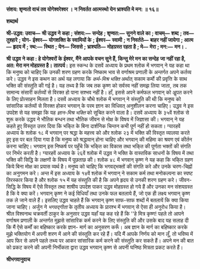 **संशय: शृण्वतो वाचं तव योगेश्वरेश्वर ।** **न निवर्तत आत्मस्थो येन भ्राश्यति मे मन: ॥ १६॥** 

**शब्दार्थ** 

**श्री-उद्धव: उवाच—** **श्री उद्धव ने कहा** **; संशय:—** **सन्देह** **; शृण्वत:—** **सुनने वाले का** **; वाचम्—** **शब्द** **; तव—** **तुश्हारे** **; योग-** **ईश्वर—** **योगशक्ति के स्वामियों के** **; ईश्वर—** **स्वामी** **; न निवर्तते—** **बाहर नहीं जायेगा** **; आत्म—** **हृदय में** **; स्थ:—** **स्थित** **; येन—** **जिससे** **; भ्राश्यति—** **मोहग्रस्त रहता है** **; मे—** **मेरा** **; मन:—** **मन।** **.** 

**श्री उद्धव ने कहा : हे योगेश्वरों के ईश्वर, मैंने आपके वचन सुने हैं, किन्तु मेरे मन का सन्देह** **जा नहीं रहा है, अत: मेरा मन मोहग्रस्त है।** **तात्पर्य :** इस स्कन्ध के दसवें अध्याय के प्रथम श्लोक में भगवान् ने यह कहा था कि मनुष्य को चाहिए कि उनकी शरण ग्रहण करके निष्काम भाव से वर्णाश्रम प्रणाली के अन्तर्गत अपने कर्तव्य करे। उद्धव ने इस कथन का अर्थ यह लगाया कि *कर्म-मिश्र भक्ति* अर्थात् सकाम कर्मो की प्रवृत्ति के साथ भक्ति की संस्तुति की गई है। यह तथ्य है कि जब तक कृष्ण को सर्वस्व नहीं समझ लिया जाता, तब तक सामान्य संसारी कर्तव्यों से विरक्त हो पाना सश्भव नहीं है। हाँ, इससे अपने कर्मफल भगवान् को अॢपत करने के लिए प्रोत्साहन मिलता है। दसवें अध्याय के चौथे श्लोक में भगवान् ने संस्तुति की थी कि मनुष्य को सांसारिक कर्तव्यों से विरक्त होकर भगवान् के परम ज्ञान का विधिवत् अनुशीलन करना चाहिए। उद्धव ने इस उपदेश से यह समझा कि यह *ज्ञान-मिश्र भक्ति* को सूचित करने वाला है। दसवें अध्याय के ३५वें श्लोक से शुरू करके उद्धव ने भौतिक बन्धन तथा भौतिक जीवन से मोक्ष के विषय में जिज्ञासा की। भगवान् ने यह कहते हुए विस्तृत उत्तर दिया कि भकि्त के बिना दार्शनिक चिन्तन कभी पूर्ण नहीं हो सकता। ग्यारहवें अध्याय के श्लोक १८ में भगवान् पर श्रद्धा के महत्त्व को और श्लोक २३ में भक्ति की विस्तृत व्यालया करते हुए इस पर बल दिया गया है कि मनुष्य को श्रद्धावान् होना चाहिए और भगवान् की महिमा का श्रवण एवं कीर्तन करना चाहिए। भगवान् इस निष्कर्ष पर पहुँचे कि भकि्त का विकास तथा भकि्त की पूर्णता भक्तों की संगति पर निर्भर करती है। ग्यारहवें अध्याय के २६वें श्लोक में उद्धव ने भक्ति के वास्तविक साधनों के विषय में तथा भक्ति की सिद्धि के लक्षणों के विषय में पूछताछ की। श्लोक ४८ में भगवान् कृष्ण ने यह कहा कि भकि्त ग्रहण किये बिना मोक्ष का प्रयास व्यर्थ है। मनुष्य को चाहिए कि भगवद्भक्तों की संगति करे और उनके चरण-चिह्नों का अनुगमन करे। अन्त में इस अध्याय के १४वें श्लोक में भगवान् ने सकाम कर्म तथा मनोकल्पना का स्पष्ट तिरस्कार किया है और श्लोक १५ में यह संस्तुति की है कि अपने हृदय से उनकी शरण ग्रहण करे। जीवन-सिद्धि के विषय में ऐसे विस्तृत तथा शाषीय उपदेश पाकर उद्धव मोहग्रस्त हो गये हैं और उनका मन संशयग्रस्त है कि वे क्या करें। भगवान् कृष्ण ने कई विधियाँ तथा उनके फल बतलाये हैं, जो एक ही लक्ष्य भगवान् कृष्ण तक ले जाने वाले हैं। इसलिए उद्धव चाहते हैं कि भगवान् कृष्ण साफ-साफ शब्दों में बतलायें कि क्या किया जाना चाहिए। अर्जुन ने *भगवद्गीता* के तृतीय अध्याय के प्रारश्भ में भगवान् से ऐसा ही अनुरोध किया है। श्रील विश्वनाथ चक्रवर्ती ठाकुर के अनुसार उद्धव यहाँ यह कह रहे हैं कि ''हे मित्र कृष्ण! पहले तो आपने वर्णाश्रम प्रणाली के अन्तर्गत मुझसे सांसारिक कर्म करने के लिए संस्तुति की और उसके बाद यह सलाह दी कि मैं ऐसे कर्मों का बहिष्कार करके ज्ञान- मार्ग का अनुसरण करूँ। अब ज्ञान के मार्ग का बहिष्कार करके मुझे भक्तियोग में अपनी शरण में आने की संस्तुति कर रहे हैं। यदि मैं आपके निर्णय को मान लूँ, तो भविष्य में आप फिर से अपने पहले तथ्य पर आकर सांसारिक कर्म करने की संस्तुति कर सकते हैं। अपने मन की बात को प्रकट करने की अपनी निर्भीकता द्वारा उद्धव भगवान् कृष्ण से अपनी घनिष्ठ मित्रता प्रकट करते हैं।  

**श्रीभगवानुवाच** 
